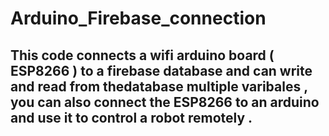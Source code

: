 # Arduino_Firebase_connection 

## This code connects a wifi arduino board ( ESP8266 ) to a firebase database and can write and read from thedatabase multiple varibales , you can also connect the ESP8266 to an arduino and use it to control a robot remotely .
